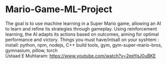 # Mario-Game-ML-Project
The goal is to use machine learning in a Super Mario game, allowing an AI to learn and refine its strategies through gameplay. Using reinforcement learning, the AI adapts its actions based on outcomes, aiming for optimal performance and victory.
Things you must have/intsall on your syshtem :
install: python, npm, nodejs, C++ build tools, gym, gym-super-mario-bros, gymnasium, pillow, torch     
Ustaad E Muhtaram: https://www.youtube.com/watch?v=2eeYqJ0uBKE